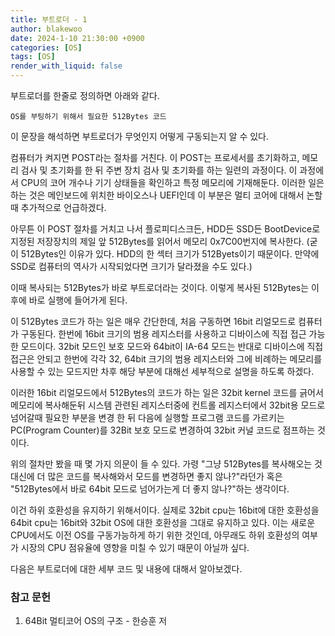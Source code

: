 ```yaml
---
title: 부트로더 - 1
author: blakewoo
date: 2024-1-10 21:30:00 +0900
categories: [OS]
tags: [OS]
render_with_liquid: false
---
```


부트로더를 한줄로 정의하면 아래와 같다.
```
OS를 부팅하기 위해서 필요한 512Bytes 코드
```

이 문장을 해석하면 부트로더가 무엇인지 어떻게 구동되는지 알 수 있다.

컴퓨터가 켜지면 POST라는 절차를 거친다.
이 POST는 프로세서를 초기화하고, 메모리 검사 및 초기화를 한 뒤 주변 장치 검사 및 초기화를
하는 일련의 과정이다. 이 과정에서 CPU의 코어 개수나 기기 상태들을 확인하고 특정 메모리에 
기재해둔다. 이러한 일은 하는 것은 메인보드에 위치한 바이오스나 UEFI인데
이 부분은 멀티 코어에 대해서 논할때 추가적으로 언급하겠다.

아무튼 이 POST 절차를 거치고 나서 플로피디스크든, HDD든 SSD든 BootDevice로 지정된
저장장치의 제일 앞 512Bytes를 읽어서 메모리 0x7C00번지에 복사한다.
(굳이 512Bytes인 이유가 있다. HDD의 한 섹터 크기가 512Byets이기 때문이다.
만약에 SSD로 컴퓨터의 역사가 시작되었다면 크기가 달라졌을 수도 있다.)

이때 복사되는 512Bytes가 바로 부트로더라는 것이다.
이렇게 복사된 512Bytes는 이후에 바로 실행에 들어가게 된다.

이 512Bytes 코드가 하는 일은 매우 간단한데,
처음 구동하면 16bit 리얼모드로 컴퓨터가 구동된다. 한번에 16bit 크기의 범용 레지스터를 사용하고
디바이스에 직접 접근 가능한 모드이다. 32bit 모드인 보호 모드와 64bit이 IA-64 모드는
반대로 디바이스에 직접 접근은 안되고 한번에 각각 32, 64bit 크기의 범용 레지스터와 그에 비례하는
메모리를 사용할 수 있는 모드지만 차후 해당 부분에 대해선 세부적으로 설명을 하도록 하겠다.

이러한 16bit 리얼모드에서 512Bytes의 코드가 하는 일은
32bit kernel 코드를 긁어서 메모리에 복사해둔뒤
시스템 관련된 레지스터중에 컨트롤 레지스터에서 32bit용 모드로 넘어갈때 필요한 부분을 변경 한 뒤
다음에 실행할 프로그램 코드를 가르키는 PC(Program Counter)를 32Bit 보호 모드로 변경하여
32bit 커널 코드로 점프하는 것이다.

위의 절차만 봤을 때 몇 가지 의문이 들 수 있다.
가령 "그냥 512Bytes를 복사해오는 것 대신에 더 많은 코드를 복사해와서 모드를 변경하면 좋지 않나?"라던가
혹은 "512Bytes에서 바로 64bit 모드로 넘어가는게 더 좋지 않나?"하는 생각이다.

이건 하위 호환성을 유지하기 위해서이다. 실제로 32bit cpu는 16bit에 대한 호환성을 64bit cpu는
16bit와 32bit OS에 대한 호환성을 그대로 유지하고 있다.
이는 새로운 CPU에서도 이전 OS를 구동가능하게 하기 위한 것인데, 아무래도 하위 호환성의 여부가
시장의 CPU 점유율에 영향을 미칠 수 있기 때문이 아닐까 싶다.

다음은 부트로더에 대한 세부 코드 및 내용에 대해서 알아보겠다.

### 참고 문헌
1. 64Bit 멀티코어 OS의 구조 - 한승훈 저
